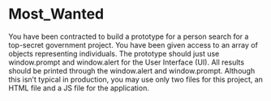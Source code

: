 # Most_Wanted
You have been contracted to build a prototype for a person search for a top-secret government project. You have been given access to an array of objects representing individuals. The prototype should just use window.prompt and window.alert for the User Interface (UI).  All results should be printed through the window.alert and window.prompt. Although this isn’t typical in production, you may use only two files for this project, an HTML file and a JS file for the application.
